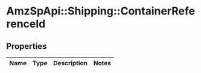 # AmzSpApi::Shipping::ContainerReferenceId

## Properties
Name | Type | Description | Notes
------------ | ------------- | ------------- | -------------

